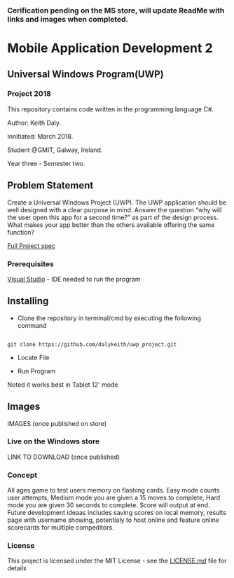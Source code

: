 
### Cerification pending on the MS store, will update ReadMe with links and images when completed.

# Mobile Application Development 2
## Universal Windows Program(UWP)

### Project 2018

This repository contains code written in the programming language C#.

Author: Keith Daly.

Innitiated: March 2018.

Student @GMIT, Galway, Ireland. 

Year three - Semester two.

## Problem Statement

Create a Universal Windows Project (UWP).
The UWP application should be well designed with a clear purpose in mind. Answer the question
“why will the user open this app for a second time?” as part of the design process. What makes your
app better than the others available offering the same function?

[Full Project spec](https://github.com/dalykeith/uwp_project/blob/master/MAD2-projectSpec.pdf)

### Prerequisites

[Visual Studio](https://www.visualstudio.com/downloads/) - IDE needed to run the program

## Installing

* Clone the repository in terminal/cmd by executing the following command

```

git clone https://github.com/dalykeith/uwp_project.git

```

* Locate File

* Run Program

Noted it works best in Tablet 12' mode

## Images

IMAGES (once published on store)

###  Live on the Windows store

LINK TO DOWNLOAD (once published)

###  Concept

All ages game to test users memory on flashing cards. Easy mode counts user attempts, Medium mode you are given a 15 moves to complete, Hard mode you are given 30 seconds to complete. Score will output at end. Future development ideaas includes saving scores on local memory, results page with username showing, potentialy to host online and feature online scorecards for multiple compeditors.

### License

This project is licensed under the MIT License - see the [LICENSE.md](https://github.com/dalykeith/uwp-project/blob/master/LICENSE) file for details
